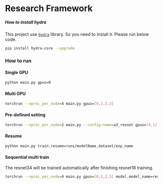 # Research Framework

##### How to install hydra

This project use [`hydra`](https://github.com/facebookresearch/hydra) library. So you need to install it. Please run
below code.

```bash
pip install hydra-core --upgrade
```

### How to run

#### Single GPU

```bash
python main.py gpus=0
```

#### Multi GPU

```bash
torchrun --nproc_per_node=4 main.py gpus=[0,1,2,3]
```

#### Pre-defined setting

```bash
torchrun --nproc_per_node=2 main.py --config-name=a3_resnet gpus=[0,1]
```

#### Resume

```bash
python main.py train.resume=runs/modelName_dataset/exp_name
```

#### Sequential multi train

The resnet34 will be trained automatically after finishing resnet18 training.

```bash
torchrun --nproc_per_node=4 main.py gpus=[0,1,2,3] model.model_name=resnet18,resnet34,resnet50
```
